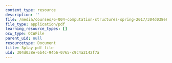 ```yaml
---
content_type: resource
description: ''
file: /media/courses/6-004-computation-structures-spring-2017/304d038e6b4c94b60765c9c4a2142f7a_J5Mg_tqT18g.pdf
file_type: application/pdf
learning_resource_types: []
ocw_type: OCWFile
parent_uid: null
resourcetype: Document
title: 3play pdf file
uid: 304d038e-6b4c-94b6-0765-c9c4a2142f7a
---
```

